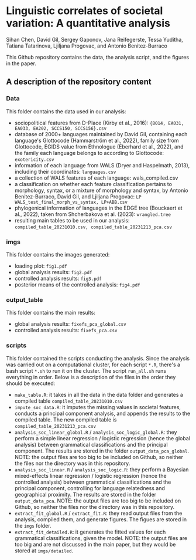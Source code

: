 # Linguistic correlates of societal variation: A quantitative analysis
Sihan Chen, David Gil, Sergey Gaponov, Jana Reifegerste, Tessa Yuditha, Tatiana Tatarinova, Ljiljana Progovac, and Antonio Benitez-Burraco

This Github repository contains the data, the analysis script, and the figures in the paper.

## A description of the repository content

### Data
This folder contains the data used in our analysis:
- sociopolitical features from D-Place (Kirby et al., 2016): `{B014, EA031, EA033, EA202, SCCS150, SCCS156}.csv`
- database of 2000+ languages maintained by David Gil, containing each language's Glottocode (Hammarström et al., 2022), family size from Glottocode, EGIDS value from Ethnologue (Eberhard et al., 2022), and the family each language belongs to according to Glottocode: `exotericity.csv`
- information of each language from WALS (Dryer and Haspelmath, 2013), including their coordinates: `languages.csv`
- a collection of WALS features of each language: wals_compiled.csv
- a classification on whether each feature classification pertains to morphology, syntax, or a mixture of morphology and syntax, by Antonio Benitez-Burraco, David Gil, and Ljiljana Progovac: `LP WALS_test_final_morph_vs_syntax, LP+ABB.csv`
- phylogenical information of languages in the EDGE tree (Bouckaert et al., 2022), taken from Shcherbakova et al. (2023): `wrangled.tree`
- resulting main tables to be used in our analysis: `compiled_table_20231010.csv, compiled_table_20231213_pca.csv`

### imgs
This folder contains the images generated:
- loading plot: `fig1.pdf`
- global analysis results: `fig2.pdf`
- controlled analysis results: `fig3.pdf`
- posterior means of the controlled analysis: `fig4.pdf`

### output_table
This folder contains the main results:
- global analysis results: `fixefs_pca_global.csv`
- controlled analysis results: `fixefs_pca.csv`

### scripts
This folder contained the scripts conducting the analysis. Since the analysis was carried out on a computational cluster, for each script `*.R`, there's a bash script `*.sh` to run it on the cluster. The script `run_all.sh` runs everything in order. Below is a description of the files in the order they should be executed:

- `make_table.R`: it takes in all the data in the data folder and generates a compiled table `compiled_table_20231010.csv`
- `impute_soc_data.R`: it imputes the missing values in societal features, conducts a principal component analysis, and appends the results to the compiled table. The new compiled table is `compiled_table_20231213_pca.csv`
- `analysis_soc_linear_global.R` / `analysis_soc_logic_global.R`: they perform a simple linear regression / logistic regression (hence the global analysis) between grammatical classifications and the principal component. The results are stored in the folder `output_data_pca_global`. NOTE: the output files are too big to be included on Github, so neither the files nor the directory was in this repository.
- `analysis_soc_linear.R` / `analysis_soc_logic.R`: they perform a Bayesian mixed-effects linear regression / logistic regression (hence the controlled analysis) between grammatical classifications and the principal component, controlling for language relatedness and geographical proximity. The results are stored in the folder `output_data_pca`. NOTE: the output files are too big to be included on Github, so neither the files nor the directory was in this repository.
- `extract_fit_global.R` / `extract_fit.R`: they read output files from the analysis, compiled them, and generate figures. The figues are stored in the `imgs` folder.
- `extract_fit_detailed.R`: it generates the fitted values for each grammatical classifications, given the model. NOTE: the output files are too big and are not discussed in the main paper, but they would be stored at `imgs/detailed`.






